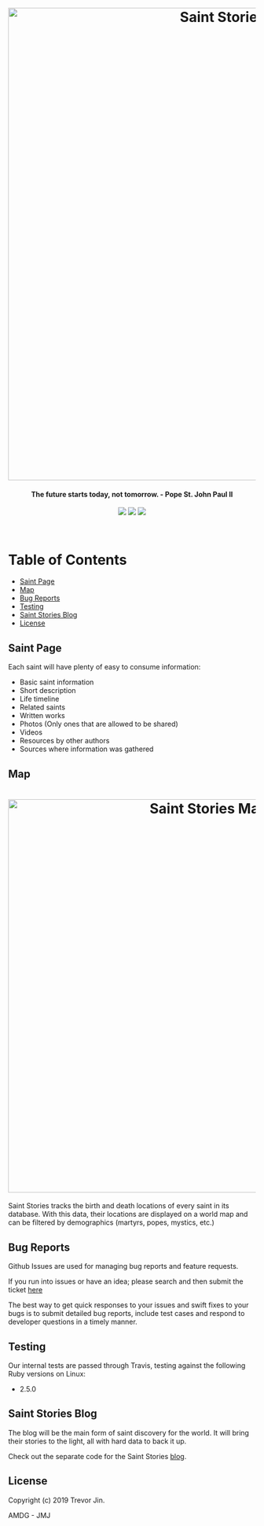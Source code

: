 <h1 align="center">
  <br>
  <a href="http://www.saintstories.org/"><img src="https://image.ibb.co/mpR8F5/florence.jpg" alt="Saint Stories Banner" width="961"></a>
</h1>

<h4 align="center">The future starts today, not tomorrow. - Pope St. John Paul II</h4>

<p align="center">
  <a href="https://codeclimate.com/github/TrevorJin/saintstories"><img src="https://codeclimate.com/github/TrevorJin/saintstories/badges/gpa.svg" /></a> <a href="https://codeclimate.com/github/TrevorJin/saintstories/coverage"><img src="https://codeclimate.com/github/TrevorJin/saintstories/badges/coverage.svg" /></a> <a href="https://travis-ci.org/TrevorJin/saintstories/"><img src = "https://travis-ci.org/TrevorJin/saintstories.svg?branch=master" /></a>
</p>
<br>

# Table of Contents

- [Saint Page](#saint-page)
- [Map](#map)
- [Bug Reports](#bug-reports)
- [Testing](#testing)
- [Saint Stories Blog](#saint-stories-blog)
- [License](#license)

## Saint Page

Each saint will have plenty of easy to consume information:

- Basic saint information
- Short description
- Life timeline
- Related saints
- Written works
- Photos (Only ones that are allowed to be shared)
- Videos
- Resources by other authors
- Sources where information was gathered

## Map

<h1 align="center">
  <a href="http://www.saintstories.org/"><img src="https://image.ibb.co/iPZTF5/saintmap.jpg" alt="Saint Stories Map" width="800"></a>
</h1>

Saint Stories tracks the birth and death locations of every saint in its database. With this data, their locations are displayed on a world map and can be filtered by demographics (martyrs, popes, mystics, etc.)

## Bug Reports

Github Issues are used for managing bug reports and feature requests.

If you run into issues or have an idea; please search and then submit the ticket
[here](https://github.com/TrevorJin/saintstories/issues)

The best way to get quick responses to your issues and swift fixes to your bugs
is to submit detailed bug reports, include test cases and respond to developer
questions in a timely manner.

## Testing

Our internal tests are passed through Travis, testing against the following
Ruby versions on Linux:

- 2.5.0

## Saint Stories Blog

The blog will be the main form of saint discovery for the world. It will bring their stories to the light, all with hard data to back it up.

Check out the separate code for the Saint Stories [blog](https://github.com/TrevorJin/saintstories-blog).

## License

Copyright (c) 2019 Trevor Jin.

AMDG - JMJ

[saintstories]: http://www.saintstories.org/
[travis]: https://travis-ci.org/TrevorJin/saintstories
[codeclimate]: https://codeclimate.com/github/TrevorJin/saintstories